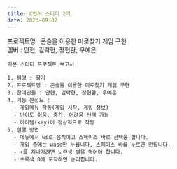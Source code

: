 ```yaml
---
title: C언어 스터디 2기
date: 2023-09-02
---
```


프로젝트명 : 콘솔을 이용한 미로찾기 게임 구현<br>
멤버 : 안현, 김락현, 정현환, 우예은<br>

<!--more-->
```
기본 스터디 프로젝트 보고서

1. 팀명 : 딸기
2. 프로젝트명 : 콘솔을 이용한 미로찾기 게임 구현
3. 참여인원 : 안현, 김락현, 정현환, 우예은
4. 기능 완성도 :
  - 게임메뉴 작동(게임 시작, 게임 정보)
  - 난이도 쉬움, 중간, 어려움 선택 가능
  - 아이템(key)이 정상적으로 작동
5. 실행 방법
  - 메뉴에서 ws로 움직이고 스페이스 바로 선택을 합니다.
  - 게임 중에는 wasd만 누릅니다, 스페이스 바를 누르면 안됩니다.
  - +를 지나가려면 노란색 별을 먹어야 합니다. 
  - 초록색 0에 도착하면 승리합니다.
```